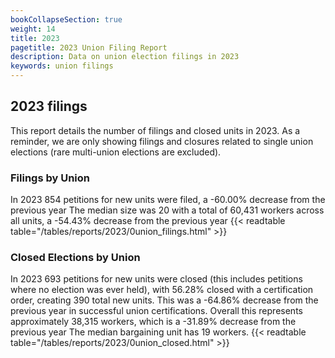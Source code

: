 ```yaml
---
bookCollapseSection: true
weight: 14
title: 2023
pagetitle: 2023 Union Filing Report
description: Data on union election filings in 2023
keywords: union filings
---
```


## 2023 filings

This report details the number of filings and closed units in 2023. As a reminder, we are only showing filings and closures related to single union elections (rare multi-union elections are excluded).

### Filings by Union
In 2023 854 petitions for new units were filed, a -60.00% decrease from the previous year The median size was 20 with a total of 60,431 workers across all units, a -54.43% decrease from the previous year
{{< readtable table="/tables/reports/2023/0union_filings.html" >}}

### Closed Elections by Union
In 2023 693 petitions for new units were closed (this includes petitions where no election was ever held), with 56.28% closed with a certification order, creating 390 total new units. This was a -64.86% decrease from the previous year in successful union certifications. Overall this represents approximately 38,315 workers, which is a -31.89% decrease from the previous year The median bargaining unit has 19 workers.
{{< readtable table="/tables/reports/2023/0union_closed.html" >}}
